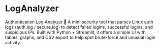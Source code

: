 # LogAnalyzer
Authentication Log Analyzer 🔐 A mini security tool that parses Linux auth logs (auth.log / secure.log) to detect failed logins, successful logins, and suspicious IPs. Built with Python + Streamlit, it offers a simple UI with tables, graphs, and CSV export to help spot brute-force and unusual login activity.
